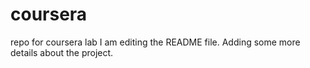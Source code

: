 # coursera
repo for coursera lab 
I am editing the README file. Adding some more details about the project.
